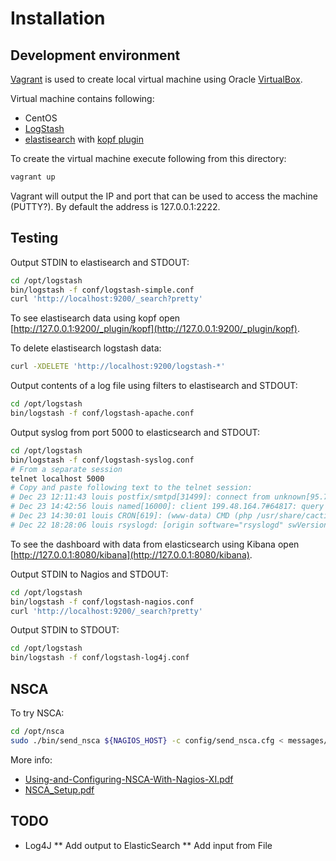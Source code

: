Installation
============

Development environment
-----------------------

[Vagrant](http://www.vagrantup.com/) is used to create local virtual machine using Oracle [VirtualBox](https://www.virtualbox.org/).

Virtual machine contains following:
* CentOS
* [LogStash](http://logstash.net/)
* [elastisearch](http://www.elasticsearch.org/overview/elasticsearch/) with [kopf plugin](https://github.com/lmenezes/elasticsearch-kopf)

To create the virtual machine execute following from this directory:

```bash
vagrant up
```

Vagrant will output the IP and port that can be used to access the machine (PUTTY?). By default the address is 127.0.0.1:2222.

Testing
-------

Output STDIN to elastisearch and STDOUT:

```bash
cd /opt/logstash
bin/logstash -f conf/logstash-simple.conf
curl 'http://localhost:9200/_search?pretty'
```

To see elastisearch data using kopf open [http://127.0.0.1:9200/_plugin/kopf](http://127.0.0.1:9200/_plugin/kopf).

To delete elastisearch logstash data:

```bash
curl -XDELETE 'http://localhost:9200/logstash-*'
```

Output contents of a log file using filters to elastisearch and STDOUT: 

```bash
cd /opt/logstash
bin/logstash -f conf/logstash-apache.conf
```

Output syslog from port 5000 to elasticsearch and STDOUT:

```bash
cd /opt/logstash
bin/logstash -f conf/logstash-syslog.conf
# From a separate session
telnet localhost 5000
# Copy and paste following text to the telnet session:
# Dec 23 12:11:43 louis postfix/smtpd[31499]: connect from unknown[95.75.93.154]
# Dec 23 14:42:56 louis named[16000]: client 199.48.164.7#64817: query (cache) 'amsterdamboothuren.com/MX/IN' denied
# Dec 23 14:30:01 louis CRON[619]: (www-data) CMD (php /usr/share/cacti/site/poller.php >/dev/null 2>/var/log/cacti/poller-error.log)
# Dec 22 18:28:06 louis rsyslogd: [origin software="rsyslogd" swVersion="4.2.0" x-pid="2253" x-info="http://www.rsyslog.com"] rsyslogd was HUPed, type 'lightweight'.
```

To see the dashboard with data from elasticsearch using Kibana open [http://127.0.0.1:8080/kibana](http://127.0.0.1:8080/kibana).

Output STDIN to Nagios and STDOUT:

```bash
cd /opt/logstash
bin/logstash -f conf/logstash-nagios.conf
curl 'http://localhost:9200/_search?pretty'
```

Output STDIN to STDOUT:

```bash
cd /opt/logstash
bin/logstash -f conf/logstash-log4j.conf
```

NSCA
----

To try NSCA:

```bash
cd /opt/nsca
sudo ./bin/send_nsca ${NAGIOS_HOST} -c config/send_nsca.cfg < messages/ok
```

More info:

* [Using-and-Configuring-NSCA-With-Nagios-XI.pdf](http://assets.nagios.com/downloads/nagiosxi/docs/Using-and-Configuring-NSCA-With-Nagios-XI.pdf)
* [NSCA_Setup.pdf](http://nagios.sourceforge.net/download/contrib/documentation/misc/NSCA_Setup.pdf)

TODO
----

* Log4J
** Add output to ElasticSearch
** Add input from File